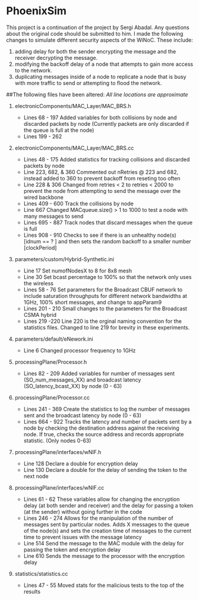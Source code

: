 # PhoenixSim
This project is a continuation of the project by Sergi Abadal. Any questions about the original code should be submitted to him. I made the following changes to simulate different security aspects of the WiNoC.
These include:
1. adding delay for both the sender encrypting the message and the receiver decrypting the message.
2. modifying the backoff delay of a node that attempts to gain more access to the network.
3. duplicating messages inside of a node to replicate a node that is busy with more traffic to send or attempting to flood the network.

##The following files have been altered:
*All line locations are approximate*

1. electronicComponents/MAC_Layer/MAC_BRS.h
   * Lines 68 - 197
Added variables for both collisions by node and discarded packets by node (Currently packets are only discarded if the queue is full at the node)
   * Lines 199 - 262

2. electronicComponents/MAC_Layer/MAC_BRS.cc
   * Lines 48 - 175
Added statistics for tracking collisions and discarded packets by node
   * Line 223, 682, & 360
Commented out nRetries @ 223 and 682, instead added to 360 to prevent backoff from reseting too often
   * Line 228 & 306
Changed from retries < 2 to retries < 2000 to prevent the node from attempting to send the message over the wired backbone
   * Lines 409 - 600
Track the collisions by node
   * Line 667
Changed MACqueue.size() > 1 to 1000 to test a node with many messages to send
   * Lines 695 - 887
Track nodes that discard messages when the queue is full
   * Lines 908 - 910
Checks to see if there is an unhealthy node(s) [idnum == ? ] and then sets the random backoff to a smaller number [clockPeriod]

3. parameters/custom/Hybrid-Synthetic.ini
   * Line 17
Set numofNodesX to 8 for 8x8 mesh
   * Line 30
Set bcast percentage to 100% so that the network only uses the wireless
   * Lines 58 - 76
Set parameters for the Broadcast CBUF network to include saturation throughputs for different network bandwidths at 1GHz, 100% short messages, and change to appParam9
   * Lines 201 - 210
Small changes to the parameters for the Broadcast CSMA hybrid
   * Lines 219 -220
Line 220 is the orginal naming convention for the statistics files. Changed to line 219 for brevity in these experiments.

4. parameters/default/eNework.ini
   * Line 6
Changed processor frequency to 1GHz

5. processingPlane/Processor.h
   * Lines 82 - 209
Added variables for number of messages sent (SO_num_messages_XX) and broadcast latency (SO_latency_bcast_XX) by node (0 - 63)

6. processingPlane/Processor.cc
   * Lines 241 - 369
Create the statistics to log the number of messages sent and the broadcast latency by node (0 - 63)
   * Lines 664 - 922
Tracks the latency and number of packets sent by a node by checking the destination address against the receiving node. If true, checks the source address and records appropriate statistic. (Only nodes 0-63)

7. processingPlane/interfaces/wNIF.h
   * Line 128
Declare a double for encryption delay
   * Line 130
Declare a double for the delay of sending the token to the next node

8. processingPlane/interfaces/wNIF.cc
   * Lines 61 - 62
These variables allow for changing the encryption delay (at both sender and receiver) and the delay for passing a token (at the sender) without going further in the code
   * Lines 246 - 274
Allows for the manipulation of the number of messages sent by particular nodes. Adds X messages to the queue of the node(s) and sets the creation time of messages to the current time to prevent issues with the message latency
   * Line 514
Send the message to the MAC module with the delay for passing the token and encryption delay
   * Line 610
Sends the message to the processor with the encryption delay

9. statistics/statistics.cc
   * Lines 47 - 55
Moved stats for the malicious tests to the top of the results
